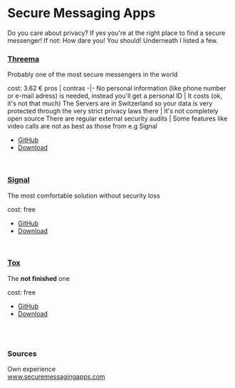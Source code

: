 # Secure Messaging Apps
Do you care about privacy? If yes you're at the right place to find a secure messenger! If not: How dare you! You should!
Underneath I listed a few.

### [Threema](https://threema.ch)
Probably one of the most secure messengers in the world

cost: 3.62 €
pros | contras
-|-
No personal information (like phone number or e-mail adress) is needed, instead you'll get a personal ID | It costs (ok, it's not that much)
The Servers are in Switzerland so your data is very protected through the very strict privacy laws there | It's not completely open source
There are regular external security audits | Some features like video calls are not as best as those from e.g Signal



* [GitHub](https://github.com/threema-ch)
* [Download](https://threema.ch/download)

<br>

### [Signal](https://signal.org)
The most comfortable solution without security loss

cost: free

* [GitHub](https://github.com/signalapp)
* [Download](https://www.signal.org/download/)

<br>

### [Tox](https://tox.chat)
The **not finished** one

cost: free

* [GitHub](https://github.com/TokTok)
* [Download](https://tox.chat/download.html)

<br></br>

### Sources <br>
Own experience <br>
www.securemessagingapps.com
